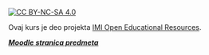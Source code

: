 [![CC BY-NC-SA 4.0][licence-shield]][licence]

Ovaj kurs je deo projekta [IMI Open Educational Resources](https://imioer.github.io).

[**_Moodle stranica predmeta_**](https://imi.pmf.kg.ac.rs/moodle/course/view.php?id=137)


[licence]: http://creativecommons.org/licenses/by-nc-sa/4.0/
[licence-shield]: https://img.shields.io/badge/License-CC%20BY--NC--SA%204.0-lightgrey.svg